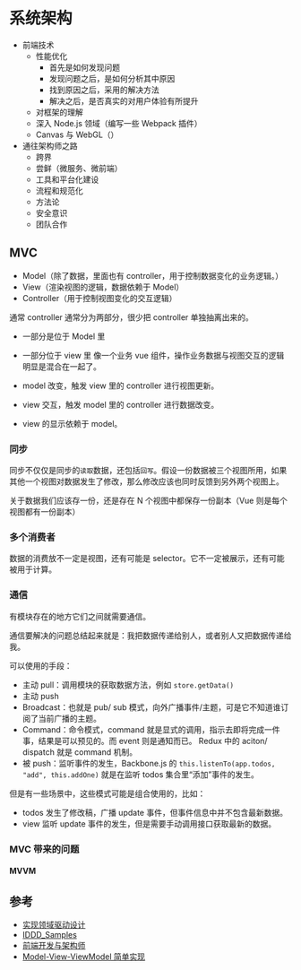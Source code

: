 # 系统架构

- 前端技术
  - 性能优化
    - 首先是如何发现问题
    - 发现问题之后，是如何分析其中原因
    - 找到原因之后，采用的解决方法
    - 解决之后，是否真实的对用户体验有所提升
  - 对框架的理解
  - 深入 Node.js 领域（编写一些 Webpack 插件）
  - Canvas 与 WebGL（）
- 通往架构师之路
  - 跨界
  - 尝鲜（微服务、微前端）
  - 工具和平台化建设
  - 流程和规范化
  - 方法论
  - 安全意识
  - 团队合作


## MVC

- Model（除了数据，里面也有 controller，用于控制数据变化的业务逻辑。）
- View（渲染视图的逻辑，数据依赖于 Model）
- Controller（用于控制视图变化的交互逻辑）

通常 controller 通常分为两部分，很少把 controller 单独抽离出来的。
- 一部分是位于 Model 里
- 一部分位于 view 里
像一个业务 vue 组件，操作业务数据与视图交互的逻辑明显是混合在一起了。

- model 改变，触发 view 里的 controller 进行视图更新。
- view 交互，触发 model 里的 controller 进行数据改变。
- view 的显示依赖于 model。

### 同步

同步不仅仅是同步的`读取`数据，还包括`回写`。假设一份数据被三个视图所用，如果其他一个视图对数据发生了修改，那么修改应该也同时反馈到另外两个视图上。

关于数据我们应该存一份，还是存在 N 个视图中都保存一份副本（Vue 则是每个视图都有一份副本）

### 多个消费者

数据的消费放不一定是视图，还有可能是 selector。它不一定被展示，还有可能被用于计算。

### 通信

有模块存在的地方它们之间就需要通信。

通信要解决的问题总结起来就是：我把数据传递给别人，或者别人又把数据传递给我。

可以使用的手段：
- 主动 pull：调用模块的获取数据方法，例如 `store.getData()`
- 主动 push
- Broadcast：也就是 pub/ sub 模式，向外广播事件/主题，可是它不知道谁订阅了当前广播的主题。
- Command：命令模式，command 就是显式的调用，指示去即将完成一件事，结果是可以预见的。而 event 则是通知而已。 Redux 中的 aciton/ dispatch 就是 command 机制。
- 被 push：监听事件的发生，Backbone.js 的 `this.listenTo(app.todos, "add", this.addOne)` 就是在监听 todos 集合里“添加”事件的发生。

但是有一些场景中，这些模式可能是组合使用的，比如：
- todos 发生了修改稿，广播 update 事件，但事件信息中并不包含最新数据。
- view 监听 update 事件的发生，但是需要手动调用接口获取最新的数据。


### MVC 带来的问题

#### MVVM

## 参考

- [实现领域驱动设计](https://book.douban.com/subject/25844633/)
- [IDDD_Samples](https://github.com/VaughnVernon/IDDD_Samples)
- [前端开发与架构师](https://mp.weixin.qq.com/s/LSOtald-laf29su_qN4luA)
- [Model-View-ViewModel 简单实现](https://github.com/sobird/mvvm)